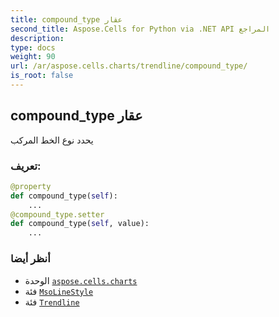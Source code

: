 ```yaml
---
title: compound_type عقار
second_title: Aspose.Cells for Python via .NET API المراجع
description:
type: docs
weight: 90
url: /ar/aspose.cells.charts/trendline/compound_type/
is_root: false
---
```

##  compound_type عقار

يحدد نوع الخط المركب
###  تعريف:
```python
@property
def compound_type(self):
    ...
@compound_type.setter
def compound_type(self, value):
    ...
```

###  أنظر أيضا
* الوحدة [`aspose.cells.charts`](../../)
* فئة [`MsoLineStyle`](/cells/python-net/ar/aspose.cells.drawing/msolinestyle)
* فئة [`Trendline`](/cells/python-net/ar/aspose.cells.charts/trendline)
